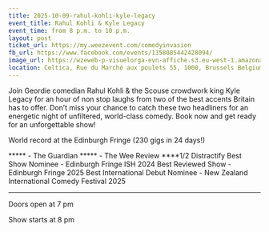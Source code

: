 ```yaml
---
title: 2025-10-09-rahul-kohli-kyle-legacy
event_title: Rahul Kohli & Kyle Legacy
event_time: from 8 p.m. to 10 p.m.
layout: post
ticket_url: https://my.weezevent.com/comedyinvasion
fb_url: https://www.facebook.com/events/1358085442428094/
image_url: https://wzeweb-p-visuelorga-evn-affiche.s3.eu-west-1.amazonaws.com/affiche_1378651.png
location: Celtica, Rue du Marché aux poulets 55, 1000, Brussels Belgium
---
```


Join Geordie comedian Rahul Kohli & the Scouse crowdwork king Kyle Legacy for an hour of non stop laughs from two of the best accents Britain has to offer.
Don’t miss your chance to catch these two headliners for an energetic night of unfiltered, world-class comedy. Book now and get ready for an unforgettable show!

World record at the Edinburgh Fringe (230 gigs in 24 days!)

***** - The Guardian
***** - The Wee Review
****1/2 Distractify
Best Show Nominee - Edinburgh Fringe ISH 2024
Best Reviewed Show - Edinburgh Fringe 2025
Best International Debut Nominee - New Zealand International Comedy Festival 2025

<hr style="width:100%;" />

Doors open at 7 pm

Show starts at 8 pm 
